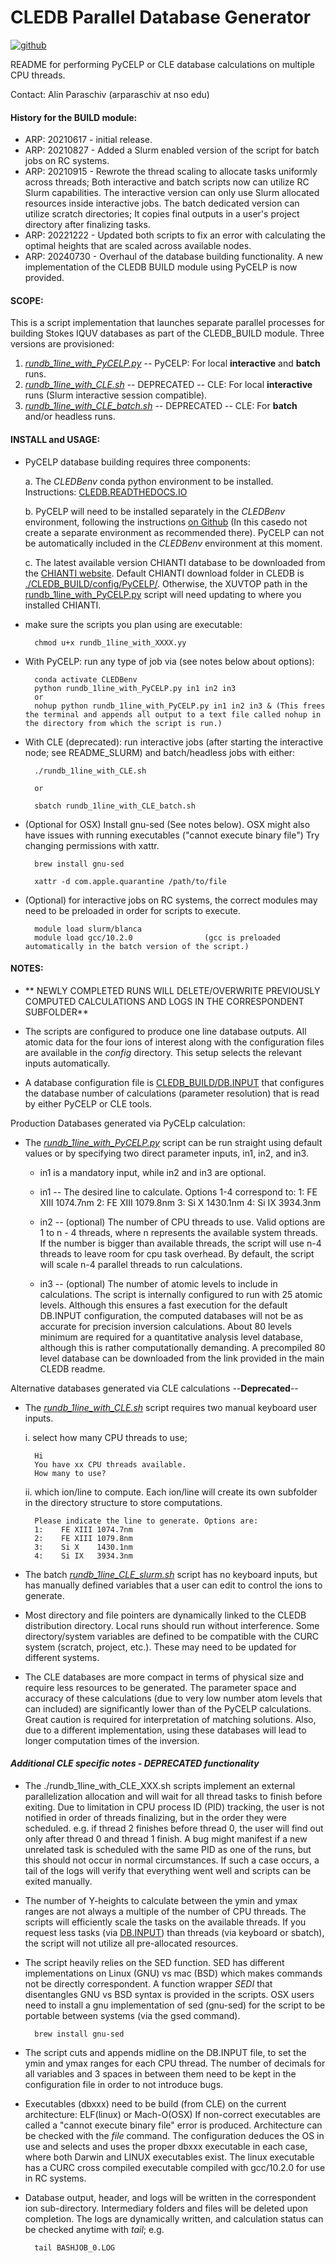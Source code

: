 # **CLEDB Parallel Database Generator**
[![github](https://img.shields.io/badge/GitHub-arparaschiv%2Fsolar--coronal--inversion-blue.svg?style=flat)](https://github.com/arparaschiv/solar-coronal-inversion)

README for performing PyCELP or CLE database calculations on multiple CPU threads.

Contact: Alin Paraschiv (arparaschiv at nso edu)

#### **History for the BUILD module:**

- ARP: 20210617 - initial release. 
- ARP: 20210827 - Added a Slurm enabled version of the script for batch jobs on RC systems.
- ARP: 20210915 - Rewrote the thread scaling to allocate tasks uniformly across threads; Both interactive and batch scripts now can utilize RC Slurm capabilities. The interactive version can only use Slurm allocated resources inside interactive jobs. The batch dedicated version can utilize scratch directories; It copies final outputs in a user's project directory after finalizing tasks.
- ARP: 20221222 - Updated both scripts to fix an error with calculating the optimal heights that are scaled across available nodes.
- ARP: 20240730 - Overhaul of the database building functionality. A new implementation of the CLEDB BUILD module using PyCELP is now provided.

#### **SCOPE:**

This is a script implementation that launches separate parallel processes for building Stokes IQUV databases as part of the CLEDB_BUILD module.
Three versions are provisioned:

1. *[rundb_1line_with_PyCELP.py](./rundb_1line_with_PyCELP.py)*        -- PyCELP:  For local **interactive** and **batch** runs.
3. *[rundb_1line_with_CLE.sh](./rundb_1line_with_CLE.sh)*              -- DEPRECATED -- CLE: For local **interactive** runs (Slurm interactive session compatible).
4. *[rundb_1line_with_CLE_batch.sh](./rundb_1line_with_CLE_batch.sh)*  -- DEPRECATED -- CLE: For **batch** and/or headless runs.

#### **INSTALL and USAGE:**
- PyCELP database building requires three components:

    a. The *CLEDBenv* conda python environment to be installed. Instructions: [CLEDB.READTHEDOCS.IO](https://cledb.readthedocs.io/en/latest/install.html#a-cledbenv-python-environment)

    b. PyCELP will need to be installed separately in the *CLEDBenv* environment, following the instructions [on Github](https://github.com/tschad/pycelp/tree/main) (In this casedo not create a separate environment as recommended there). PyCELP can not be automatically included in the *CLEDBenv* environment at this moment.

    c. The latest available version CHIANTI database to be downloaded from the [CHIANTI website](https://www.chiantidatabase.org/chianti_download.html). Default CHIANTI download folder in CLEDB is [./CLEDB_BUILD/config/PyCELP/](./CLEDB_BUILD/config/PyCELP/). Otherwise, the XUVTOP path in the [rundb_1line_with_PyCELP.py](./rundb_1line_with_PyCELP.py) script will need updating to where you installed CHIANTI.

- make sure the scripts you plan using are executable:

        chmod u+x rundb_1line_with_XXXX.yy

- With PyCELP: run any type of job via (see notes below about options):

        conda activate CLEDBenv
        python rundb_1line_with_PyCELP.py in1 in2 in3
        or
        nohup python rundb_1line_with_PyCELP.py in1 in2 in3 & (This frees the terminal and appends all output to a text file called nohup in the directory from which the script is run.)

- With CLE (deprecated): run interactive jobs (after starting the interactive node; see README_SLURM) and batch/headless jobs with either:

        ./rundb_1line_with_CLE.sh

        or

        sbatch rundb_1line_with_CLE_batch.sh

- (Optional for OSX) Install gnu-sed (See notes below). OSX might also have issues with running executables ("cannot execute binary file") Try changing permissions with xattr.

        brew install gnu-sed

        xattr -d com.apple.quarantine /path/to/file

- (Optional) for interactive jobs on RC systems, the correct modules may need to be preloaded in order for scripts to execute. 

        module load slurm/blanca
        module load gcc/10.2.0                (gcc is preloaded automatically in the batch version of the script.)


#### **NOTES:**
- ** NEWLY COMPLETED RUNS WILL DELETE/OVERWRITE PREVIOUSLY COMPUTED CALCULATIONS AND LOGS IN THE CORRESPONDENT SUBFOLDER**

- The scripts are configured to produce one line database outputs. All atomic data for the four ions of interest along with the configuration files are available in the *config* directory. This setup selects the relevant inputs automatically.

- A database configuration file is [CLEDB_BUILD/DB.INPUT](./CLEDB_BUILD/DB.INPUT) that configures the database number of calculations (parameter resolution) that is read by either PyCELP or CLE tools.

Production Databases generated via PyCELp calculation:

- The *[rundb_1line_with_PyCELP.py](./rundb_1line_with_PyCELP.py)* script can be run straight using default values or by specifying two direct parameter inputs, in1, in2, and in3.

    - in1 is a mandatory input, while in2 and in3 are optional.

    - in1 -- The desired line to calculate. Options 1-4 correspond to:
        1:    FE XIII 1074.7nm
        2:    FE XIII 1079.8nm
        3:    Si X    1430.1nm
        4:    Si IX   3934.3nm

    - in2 -- (optional) The number of CPU threads to use. Valid options are 1 to n - 4 threads, where n represents the available system threads. If the number is bigger than available threads, the script will use n-4 threads to leave room for cpu task overhead.  By default, the script will scale n-4 parallel threads to run calculations.

    - in3 -- (optional) The number of atomic levels to include in calculations. The script is internally configured to run with 25 atomic levels. Although this ensures a fast execution for the default DB.INPUT configuration, the computed databases will not be as accurate for precision inversion calculations. About 80 levels minimum are required for a quantitative analysis level database, although this is rather computationally demanding. A precompiled 80 level database can be downloaded from the link provided in the main CLEDB readme.

Alternative databases  generated via CLE calculations --**Deprecated**--
- The *[rundb_1line_with_CLE.sh](./rundb_1line_with_CLE.sh)* script requires two manual keyboard user inputs.

    i. select how many CPU threads to use;

        Hi
        You have xx CPU threads available.
        How many to use?

    ii. which ion/line to compute. Each ion/line will create its own subfolder in the directory structure to store computations.

        Please indicate the line to generate. Options are:
        1:    FE XIII 1074.7nm
        2:    FE XIII 1079.8nm
        3:    Si X    1430.1nm
        4:    Si IX   3934.3nm

- The batch *[rundb_1line_CLE_slurm.sh](./rundb_1line_CLE_slurm.sh)* script has no keyboard inputs, but has manually defined variables that a user can edit to control the ions to generate.

- Most directory and file pointers are dynamically linked to the CLEDB distribution directory. Local runs should run without interference. Some directory/system variables are defined to be compatible with the CURC system (scratch, project, etc.). These may need to be updated for different systems.

- The CLE databases are more compact in terms of physical size and require less resources to be generated. The parameter space and accuracy of these calculations (due to very low number atom levels that can included) are significantly lower than of the PyCELP calculations. Great caution is required for interpretation of matching solutions. Also, due to a different implementation, using these databases will lead to longer computation times of the inversion.

#### *Additional CLE specific notes - DEPRECATED functionality*

- The ./rundb_1line_with_CLE_XXX.sh scripts implement an external parallelization allocation and will wait for all thread tasks to finish before exiting.
Due to limitation in CPU process ID (PID) tracking, the user is not notified in order of threads finalizing, but in the order they were scheduled. e.g. if thread 2 finishes before thread 0, the user will find out only after thread 0 and thread 1 finish. A bug might manifest if a new unrelated task is scheduled with the same PID as one of the runs, but this should not occur in normal circumstances. If such a case occurs, a tail of the logs will verify that everything went well and scripts can be exited manually.

- The number of Y-heights to calculate between the ymin and ymax ranges are not always a multiple of the number of CPU threads.
The scripts will efficiently scale the tasks on the available threads. If you request less tasks (via [DB.INPUT](./config/DB.INPUT)) than threads (via keyboard or sbatch), the script will not utilize all pre-allocated resources.

- The script heavily relies on the SED function. 
SED has different implementations on Linux (GNU) vs mac (BSD) which makes commands not be directly correspondent. A function wrapper *SEDI* that disentangles GNU vs BSD syntax is provided in the scripts. OSX users need to install a gnu implementation of sed (gnu-sed) for the script to be portable between systems (via the gsed command).

        brew install gnu-sed

- The script cuts and appends midline on the DB.INPUT file, to set the ymin and ymax ranges for each CPU thread.
The number of decimals for all variables and 3 spaces in between them need to be kept in the configuration file in order to not introduce bugs.

- Executables (dbxxx) need to be build (from CLE) on the current architecture: ELF(linux) or Mach-O(OSX) 
If non-correct executables are called a "cannot execute binary file" error is produced. Architecture can be checked with the *file* command. The configuration deduces the OS in use and selects and uses the proper dbxxx executable in each case, where both Darwin and LINUX executables exist. The linux executable has a CURC cross compiled executable compiled with gcc/10.2.0 for use in RC systems.

- Database output, header, and logs will be written in the correspondent ion sub-directory. Intermediary folders and files will be deleted upon completion. The logs are dynamically written, and calculation status can be checked anytime with *tail*; e.g.

        tail BASHJOB_0.LOG 




